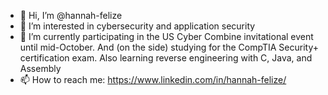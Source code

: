 - 👋 Hi, I’m @hannah-felize
- 👀 I’m interested in cybersecurity and application security
- 🌱 I’m currently participating in the US Cyber Combine invitational event until mid-October. And (on the side) studying for the CompTIA Security+ certification exam. Also learning reverse engineering with C, Java, and Assembly
- 📫 How to reach me: https://www.linkedin.com/in/hannah-felize/

<!---
hannah-felize/hannah-felize is a ✨ special ✨ repository because its `README.md` (this file) appears on your GitHub profile.
You can click the Preview link to take a look at your changes.
--->
